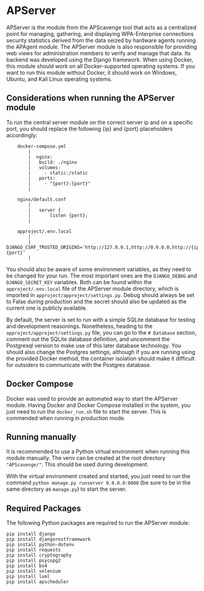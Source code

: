 # APServer

APServer is the module from the APScavenge tool that acts as a centralized point for managing, gathering, and displaying WPA-Enterprise connections security statistics derived from the data seized by hardware agents running the APAgent module. The APServer module is also responsible for providing web views for administration members to verify and manage that data. Its backend was developed using the Django framework. When using Docker, this module should work on all Docker-supported operating systems. If you want to run this module without Docker, it should work on Windows, Ubuntu, and Kali Linux operating systems.

## Considerations when running the APServer module

To run the central server module on the correct server ip and on a specific port, you should replace the following {ip} and {port} placeholders accordingly:

```
	docker-compose.yml
		|
		|  nginx:
		|	build: ./nginx
		|	volumes:
		|	  - static:/static
		|	ports:
		|	  - "{port}:{port}"
		|
	
	nginx/default.conf
		|
		|	server {
		|		listen {port};
		|
	
	approject/.env.local
		|
		|	DJANGO_CSRF_TRUSTED_ORIGINS='http://127.0.0.1,http://0.0.0.0,http://{ip}:{port}'
		|
```

You should also be aware of some environment variables, as they need to be changed for your run. The most important ones are the ``DJANGO_DEBUG`` and ``DJANGO_SECRET_KEY`` variables. Both can be found within the ``approject/.env.local`` file of the APServer module directory, which is imported in ``approject/approject/settings.py``. Debug should always be set to False during production and the secret should also be updated as the current one is publicly available.

By default, the server is set to run with a simple SQLite database for testing and development reasonings. Nonetheless, heading to the ``approject/approject/settings.py`` file, you can go to the ``# Database`` section, comment out the SQLite database definition, and uncomment the Postgresql version to make use of this later database technology. You should also change the Postgres settings, although if you are running using the provided Docker method, the container isolation should make it difficult for outsiders to communicate with the Postgres database.

## Docker Compose

Docker was used to provide an automated way to start the APServer module. Having Docker and Docker Compose installed in the system, you just need to run the ``docker_run.sh`` file to start the server. This is commended when running in production mode.

## Running manually

It is recommended to use a Python virtual environment when running this module manually. The venv can be created at the root directory ```"APScavenge/"```. This should be used during development.

With the virtual environment created and started, you just need to run the command ``python manage.py runserver 0.0.0.0:8000`` (be sure to be in the same directory as ``manage.py``) to start the server.

## Required Packages

The following Python packages are required to run the APServer module:

```
pip install django
pip install djangorestframework
pip install python-dotenv
pip install requests
pip install cryptography
pip install psycopg2
pip install bs4
pip install selenium
pip install lxml
pip install apscheduler
```